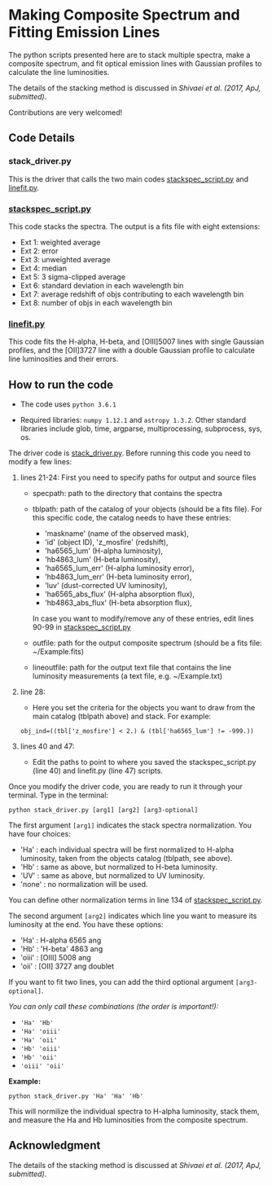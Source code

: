 # Making Composite Spectrum and Fitting Emission Lines

The python scripts presented here are to stack multiple spectra, make a composite spectrum, and fit optical emission lines with Gaussian profiles to calculate the line luminosities. 

The details of the stacking method is discussed in *Shivaei et al. (2017, ApJ, submitted)*.

Contributions are very welcomed!


## Code Details

### stack_driver.py

This is the driver that calls the two main codes [stackspec_script.py](#stackspec_scriptpy) and [linefit.py](#linefitpy).

### [stackspec_script.py](#stackspec_scriptpy)

This code stacks the spectra. The output is a fits file with eight extensions:

* Ext 1: weighted average
* Ext 2: error
* Ext 3: unweighted average
* Ext 4: median
* Ext 5: 3 sigma-clipped average
* Ext 6: standard deviation in each wavelength bin
* Ext 7: average redshift of objs contributing to each wavelength bin
* Ext 8: number of objs in each wavelength bin

### [linefit.py](#linefitpy)

This code fits the H-alpha, H-beta, and [OIII]5007 lines with single Gaussian profiles, and the [OII]3727 line with a double Gaussian profile to calculate line luminosities and their errors.

## How to run the code

* The code uses `python 3.6.1`

* Required libraries: `numpy 1.12.1` and `astropy 1.3.2`. Other standard libraries include glob, time, argparse, multiprocessing, subprocess, sys, os.

The driver code is [stack_driver.py](#stack_driverpy). Before running this code you need to modify a few lines:

1. lines 21-24: First you need to specify paths for output and source files
	* specpath: path to the directory that contains the spectra
	* tblpath: path of the catalog of your objects (should be a fits file). For this specific code, the catalog needs to have these entries: 
		* 'maskname' (name of the observed mask), 
		* 'id' (object ID), 'z_mosfire' (redshift), 
		* 'ha6565_lum' (H-alpha luminosity), 
		* 'hb4863_lum' (H-beta luminosity), 
		* 'ha6565_lum_err' (H-alpha luminosity error), 
		* 'hb4863_lum_err' (H-beta luminosity error), 
		* 'luv' (dust-corrected UV luminosity), 
		* 'ha6565_abs_flux' (H-alpha absorption flux), 
		* 'hb4863_abs_flux' (H-beta absorption flux),
		
		In case you want to modify/remove any of these entries, edit lines 90-99 in [stackspec_script.py](#stackspec_scriptpy)
        
   	* outfile: path for the output composite spectrum (should be a fits file: ~/Example.fits)
   	* lineoutfile: path for the output text file that contains the line luminosity measurements (a text file, e.g. ~/Example.txt)

2. line 28:
	* Here you set the criteria for the objects you want to draw from the main catalog (tblpath above) and stack. For example:
	
    ```
    obj_ind=((tbl['z_mosfire'] < 2.) & (tbl['ha6565_lum'] != -999.))
    ```
    
3. lines 40 and 47:
	* Edit the paths to point to where you saved the stackspec_script.py (line 40) and linefit.py (line 47) scripts.


Once you modify the driver code, you are ready to run it through your terminal. Type in the terminal:

```
python stack_driver.py [arg1] [arg2] [arg3-optional]
```

The first argument `[arg1]` indicates the stack spectra normalization. You have four choices: 

* 'Ha' : each individual spectra will be first normalized to H-alpha luminosity, taken from the objects catalog (tblpath, see above).
* 'Hb' : same as above, but normalized to H-beta luminosity.
* 'UV' : same as above, but normalized to UV luminosity.
*  'none' : no normalization will be used.

You can define other normalization terms in line 134 of [stackspec_script.py](#stackspec_scriptpy).

The second argument `[arg2]` indicates which line you want to measure its luminosity at the end. You have these options: 
* 'Ha' : H-alpha 6565 ang 
* 'Hb' : 'H-beta' 4863 ang
* 'oiii' : [OIII] 5008 ang
* 'oii' : [OII] 3727 ang doublet

If you want to fit two lines, you can add the third optional argument `[arg3-optional]`.

*You can only call these combinations (the order is important!):*

* `'Ha' 'Hb'`
* `'Ha' 'oiii'`
* `'Ha' 'oii'`
* `'Hb' 'oiii'`
* `'Hb' 'oii'`
* `'oiii' 'oii'`

**Example:**

```
python stack_driver.py 'Ha' 'Ha' 'Hb' 
```
This will normilize the individual spectra to H-alpha luminosity, stack them, and measure the Ha and Hb luminosities from the composite spectrum.



## Acknowledgment

The details of the stacking method is discussed at *Shivaei et al. (2017, ApJ, submitted)*.
